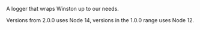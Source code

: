 A logger that wraps Winston up to our needs.

Versions from 2.0.0 uses Node 14, versions in the 1.0.0 range uses Node 12.
